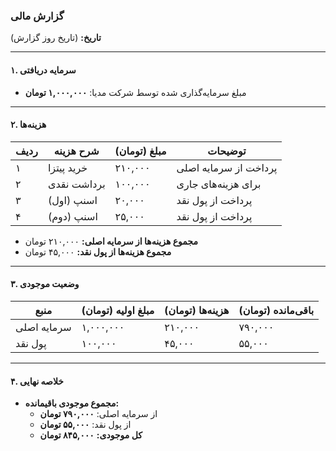 ### گزارش مالی  

**تاریخ:** (تاریخ روز گزارش)  

---

#### ۱. **سرمایه دریافتی**  
- مبلغ سرمایه‌گذاری شده توسط شرکت مدیا: **۱,۰۰۰,۰۰۰ تومان**  

---

#### ۲. **هزینه‌ها**  

| **ردیف** | **شرح هزینه**       | **مبلغ (تومان)** | **توضیحات**                  |
|----------|----------------------|-------------------|-------------------------------|
| ۱        | خرید پیتزا           | ۲۱۰,۰۰۰          | پرداخت از سرمایه اصلی        |
| ۲        | برداشت نقدی          | ۱۰۰,۰۰۰          | برای هزینه‌های جاری           |
| ۳        | اسنپ (اول)           | ۲۰,۰۰۰           | پرداخت از پول نقد            |
| ۴        | اسنپ (دوم)           | ۲۵,۰۰۰           | پرداخت از پول نقد            |  

- **مجموع هزینه‌ها از سرمایه اصلی:** ۲۱۰,۰۰۰ تومان  
- **مجموع هزینه‌ها از پول نقد:** ۴۵,۰۰۰ تومان  

---

#### ۳. **وضعیت موجودی**  

| **منبع**          | **مبلغ اولیه (تومان)** | **هزینه‌ها (تومان)** | **باقی‌مانده (تومان)** |
|--------------------|-------------------------|-----------------------|-------------------------|
| سرمایه اصلی       | ۱,۰۰۰,۰۰۰              | ۲۱۰,۰۰۰              | ۷۹۰,۰۰۰                |
| پول نقد           | ۱۰۰,۰۰۰                | ۴۵,۰۰۰               | ۵۵,۰۰۰                 |

---

#### ۴. **خلاصه نهایی**  
- **مجموع موجودی باقیمانده:**  
  - از سرمایه اصلی: **۷۹۰,۰۰۰ تومان**  
  - از پول نقد: **۵۵,۰۰۰ تومان**  
  - **کل موجودی:** **۸۴۵,۰۰۰ تومان**  
